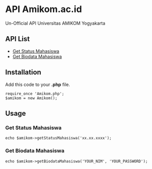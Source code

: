 # API Amikom.ac.id 
Un-Official API Universitas AMIKOM Yogyakarta

## API List
- [Get Status Mahasiswa](#get-status-mahasiswa)
- [Get Biodata Mahasiswa](#get-biodata-mahasiswa)

## Installation
Add this code to your **.php** file.
```
require_once 'Amikom.php';
$amikom = new Amikom();
```

## Usage
### Get Status Mahasiswa
```
echo $amikom->getStatusMahasiswa('xx.xx.xxxx');
```

### Get Biodata Mahasiswa
```
echo $amikom->getBiodataMahasiswa('YOUR_NIM', 'YOUR_PASSWORD');
```